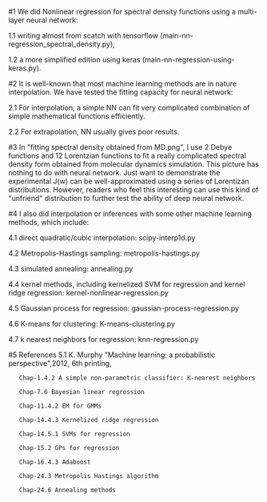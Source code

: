 #1 We did Nonlinear regression for spectral density functions using a multi-layer neural 
   network:

   1.1 writing  almost from scatch with tensorflow (main-nn-regression_spectral_density.py),
   
   1.2 a more simplified edition using keras (main-nn-regression-using-keras.py).

#2 It is well-known that most machine learning methods are in nature interpolation. 
   We have tested the fitting capacity for neural network: 
	
   2.1 For interpolation, a simple NN can fit very complicated combination of simple 
       mathematical functions efficiently.
	
   2.2 For extrapolation, NN usually gives poor results. 

#3 In "fitting spectral density obtained from MD.png", I use 2 Debye functions and 12 
   Lorentzian functions to fit a really complicated spectral density form obtained from 
   molecular dynamics simulation. This picture has nothing to do with neural network. 
   Just want to demonstrate  the experimental J(w) can be well-approximated using 
   a series of Lorentizan distributions. However, readers who feel this interesting can use 
   this kind of "unfriend" distribution to further test the ability of deep neural network.

#4 I also did interpolation or inferences with some other machine learning methods, which include:
   
   4.1 direct quadratic/cubic interpolation: 
       scipy-interp1d.py

   4.2 Metropolis-Hastings sampling:
       metropolis-hastings.py
   
   4.3 simulated annealing:
       annealing.py
   
   4.4 kernel methods, including kernelized SVM for regression and kernel ridge regression:
       kernel-nonlinear-regression.py
   
   4.5 Gaussian process for regression:
       gaussian-process-regression.py

   4.6 K-means for clustering:
       K-means-clustering.py

   4.7 k nearest neighbors for regression:
       knn-regression.py

#5 References
   5.1 K. Murphy "Machine learning: a probabilistic perspective",2012, 6th printing,
   
       Chap-1.4.2 A simple non-parametric classifier: K-nearest neighbors

       Chap-7.6 Bayesian linear regression
       
       Chap-11.4.2 EM for GMMs

       Chap-14.4.3 Kernelized ridge regression

       Chap-14.5.1 SVMs for regression

       Chap-15.2 GPs for regression

       Chap-16.4.3 Adaboost

       Chap-24.3 Metropolis Hastings algorithm

       Chap-24.6 Annealing methods